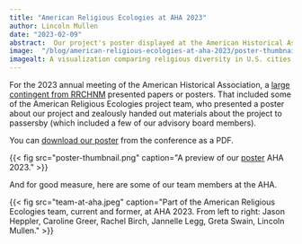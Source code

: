 ```yaml
---
title: "American Religious Ecologies at AHA 2023"
author: Lincoln Mullen
date: "2023-02-09"
abstract:  Our project's poster displayed at the American Historical Association gives an overview of the project.
image:  "/blog/american-religious-ecologies-at-aha-2023/poster-thumbnail.png"
imagealt: A visualization comparing religious diversity in U.S. cities
---
```


For the 2023 annual meeting of the American Historical Association, a [large contingent from RRCHNM](https://rrchnm.org/news/rrchnm-at-the-aha/) presented papers or posters. That included some of the American Religious Ecologies project team, who presented a poster about our project and zealously handed out materials about the project to passersby (which included a few of our advisory board members). 

You can [download our poster](/blog/american-religious-ecologies-at-aha-2023/relec-aha-poster.pdf) from the conference as a PDF.

{{< fig src="poster-thumbnail.png" caption="A preview of our [poster](/blog/american-religious-ecologies-at-aha-2023/relec-aha-poster.pdf) AHA 2023." >}}

And for good measure, here are some of our team members at the AHA.

{{< fig src="team-at-aha.jpeg" caption="Part of the American Religious Ecologies team, current and former, at AHA 2023. From left to right: Jason Heppler, Caroline Greer, Rachel Birch, Jannelle Legg, Greta Swain, Lincoln Mullen." >}}
